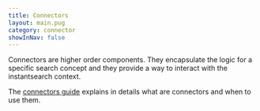 ```yaml
---
title: Connectors
layout: main.pug
category: connector
showInNav: false
---
```


Connectors are higher order components. They encapsulate the logic for
a specific search concept and they provide a way to interact with
the instantsearch context.

The [connectors guide](/guide/connectors.html) explains in details what are connectors
and when to use them.
